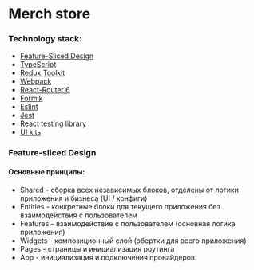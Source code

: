 # Merch store

### Technology stack:

- [Feature-Sliced Design](https://feature-sliced.design/ru/)
- [TypeScript](https://www.typescriptlang.org/)
- [Redux Toolkit](https://redux-toolkit.js.org/)
- [Webpack](https://webpack.js.org/)
- [React-Router 6](https://reactrouter.com/en/main)
- [Formik](https://formik.org/)
- [Eslint](https://eslint.org/)
- [Jest](https://jestjs.io/ru/)
- [React testing library](https://testing-library.com/)
- [UI kits](https://core-ds.github.io/core-components/master/?path=/story/intro--page)

### Feature-sliced Design
#### Основные принципы:

- Shared - сборка всех независимых блоков, отделены от логики приложения и бизнеса (UI / конфиги)
- Entities - конкретные блоки для текущего приложения без взаимодействия с пользователем
- Features - взаимодействие с пользователем (основная логика приложения)
- Widgets - композиционный слой (обертки для всего приложения)
- Pages - страницы и инициализация роутинга
- App - инициализация и подключения провайдеров
